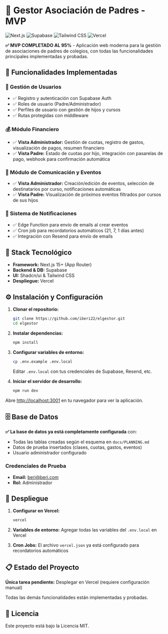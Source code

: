 # 🏫 Gestor Asociación de Padres - MVP

![Next.js](https://img.shields.io/badge/Next.js-000000?style=for-the-badge&logo=nextdotjs&logoColor=white)
![Supabase](https://img.shields.io/badge/Supabase-3FCF8E?style=for-the-badge&logo=supabase&logoColor=white)
![Tailwind CSS](https://img.shields.io/badge/Tailwind_CSS-38B2AC?style=for-the-badge&logo=tailwind-css&logoColor=white)
![Vercel](https://img.shields.io/badge/Vercel-000000?style=for-the-badge&logo=vercel&logoColor=white)

**✅ MVP COMPLETADO AL 95%** - Aplicación web moderna para la gestión de asociaciones de padres de colegios, con todas las funcionalidades principales implementadas y probadas.

## 🚀 Funcionalidades Implementadas

### 👥 Gestión de Usuarios
- ✅ Registro y autenticación con Supabase Auth
- ✅ Roles de usuario (Padre/Administrador)
- ✅ Perfiles de usuario con gestión de hijos y cursos
- ✅ Rutas protegidas con middleware

### 💰 Módulo Financiero
- ✅ **Vista Administrador:** Gestión de cuotas, registro de gastos, visualización de pagos, resumen financiero
- ✅ **Vista Padre:** Estado de cuotas por hijo, integración con pasarelas de pago, webhook para confirmación automática

### 📅 Módulo de Comunicación y Eventos
- ✅ **Vista Administrador:** Creación/edición de eventos, selección de destinatarios por curso, notificaciones automáticas
- ✅ **Vista Padre:** Visualización de próximos eventos filtrados por cursos de sus hijos

### 🔔 Sistema de Notificaciones
- ✅ Edge Function para envío de emails al crear eventos
- ✅ Cron job para recordatorios automáticos (21, 7, 1 días antes)
- ✅ Integración con Resend para envío de emails

## 🚀 Stack Tecnológico

* **Framework:** Next.js 15+ (App Router)
* **Backend & DB:** Supabase
* **UI:** Shadcn/ui & Tailwind CSS
* **Despliegue:** Vercel

## ⚙️ Instalación y Configuración

1. **Clonar el repositorio:**
    ```bash
    git clone https://github.com/iberi22/elgestor.git
    cd elgestor
    ```

2. **Instalar dependencias:**
    ```bash
    npm install
    ```

3. **Configurar variables de entorno:**
    ```bash
    cp .env.example .env.local
    ```

    Editar `.env.local` con tus credenciales de Supabase, Resend, etc.

4. **Iniciar el servidor de desarrollo:**
    ```bash
    npm run dev
    ```

Abre [http://localhost:3001](http://localhost:3001) en tu navegador para ver la aplicación.

## 🗄️ Base de Datos

**✅ La base de datos ya está completamente configurada** con:
- Todas las tablas creadas según el esquema en `docs/PLANNING.md`
- Datos de prueba insertados (clases, cuotas, gastos, eventos)
- Usuario administrador configurado

### Credenciales de Prueba
- **Email:** beri@beri.com
- **Rol:** Administrador

## 🚀 Despliegue

1. **Configurar en Vercel:**
    ```bash
    vercel
    ```

2. **Variables de entorno:** Agregar todas las variables del `.env.local` en Vercel

3. **Cron Jobs:** El archivo `vercel.json` ya está configurado para recordatorios automáticos

## 📋 Estado del Proyecto

**Única tarea pendiente:** Desplegar en Vercel (requiere configuración manual)

Todas las demás funcionalidades están implementadas y probadas.

## 📄 Licencia

Este proyecto está bajo la Licencia MIT.
